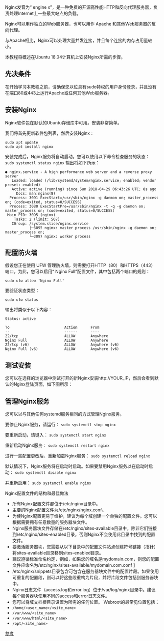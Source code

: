 Nginx发音为“ engine x”，是一种免费的开源高性能HTTP和反向代理服务器，负责处理Internet上一些最大站点的负载。

Nginx可以用作独立的Web服务器，也可以用作 Apache 和其他Web服务器的反向代理。

与Apache相比，Nginx可以处理大量并发连接，并且每个连接的内存占用量较小。

本教程将概述在Ubuntu 18.04计算机上安装Nginx所需的步骤。

## 先决条件
在开始学习本教程之前，请确保您以位具有sudo特权的用户身份登录，并且没有在端口80或443上运行Apache或任何其他Web服务器。

## 安装Nginx
Nginx软件包在默认的Ubuntu存储库中可用。安装非常简单。

我们将首先更新软件包列表，然后安装Nginx：
```
sudo apt update
sudo apt install nginx
```

安装完成后，Nginx服务将自动启动。您可以使用以下命令检查服务的状态：
`sudo systemctl status nginx`
输出将如下所示：
```
● nginx.service - A high performance web server and a reverse proxy server
   Loaded: loaded (/lib/systemd/system/nginx.service; enabled; vendor preset: enabled)
   Active: active (running) since Sun 2018-04-29 06:43:26 UTC; 8s ago
     Docs: man:nginx(8)
  Process: 3091 ExecStart=/usr/sbin/nginx -g daemon on; master_process on; (code=exited, status=0/SUCCESS)
  Process: 3080 ExecStartPre=/usr/sbin/nginx -t -q -g daemon on; master_process on; (code=exited, status=0/SUCCESS)
 Main PID: 3095 (nginx)
    Tasks: 2 (limit: 507)
   CGroup: /system.slice/nginx.service
           ├─3095 nginx: master process /usr/sbin/nginx -g daemon on; master_process on;
           └─3097 nginx: worker process
```

## 配置防火墙
假设您正在使用 UFW 管理防火墙，则需要打开HTTP（80）和HTTPS（443）端口。为此，您可以启用“ Nginx Full”配置文件，其中包括两个端口的规则：

`sudo ufw allow 'Nginx Full'`

要验证状态类型：

`sudo ufw status`

输出将类似于以下内容：

```
Status: active

To                         Action      From
--                         ------      ----
22/tcp                     ALLOW       Anywhere
Nginx Full                 ALLOW       Anywhere
22/tcp (v6)                ALLOW       Anywhere (v6)
Nginx Full (v6)            ALLOW       Anywhere (v6)
```

## 测试安装
您可以在选择的浏览器中测试打开的新Nginx安装http://YOUR_IP，然后会看到默认的Nginx登陆页面，如下图所示：

## 管理Nginx服务
您可以以与其他任何systemd服务相同的方式管理Nginx服务。

要停止Nginx服务，请运行：
`sudo systemctl stop nginx`

要重新启动，请键入：
`sudo systemctl start nginx`

重新启动Nginx服务：
`sudo systemctl restart nginx`

进行一些配置更改后，重新加载Nginx服务：
`sudo systemctl reload nginx`

默认情况下，Nginx服务将在启动时启动。如果要禁用Nginx服务以在启动时启动：
`sudo systemctl disable nginx`

并重新启用：
`sudo systemctl enable nginx`

Nginx配置文件的结构和最佳做法

- 所有Nginx配置文件都位于/etc/nginx目录中。
- 主要的Nginx配置文件为/etc/nginx/nginx.conf。
- 为使Nginx配置更易于维护，建议为每个域创建一个单独的配置文件。您可以根据需要拥有任意数量的服务器块文件。
- Nginx服务器块文件存储在/etc/nginx/sites-available目录中。除非它们链接到/etc/nginx/sites-enabled目录，否则Nginx不会使用此目录中找到的配置文件。
- 要激活服务器块，您需要从以下目录中的配置文件站点创建符号链接（指针）将sites-available目录移到sites-enabled目录。
- 建议遵循标准命名约定，例如，如果您的域名是mydomain.com，则您的配置文件应命名为/etc/nginx/sites-available/mydomain.com.conf  ]
- /etc/nginx/snippets目录包含可包含在服务器块文件中的配置片段。如果使用可重复的配置段，则可以将这些段重构为片段，并将片段文件包括到服务器块中。
- Nginx日志文件（access.log和error.log）位于/var/log/nginx目录中。建议每个服务器块使用不同的access和error日志文件。
- 您可以将域文档根目录设置为所需的任何位置。 Webroot的最常见位置包括：
- `/home/<user_name>/<site_name>`
- `/var/www/<site_name>`
- `/var/www/html/<site_name>`
- `/opt/<site_name>`

[参考](https://www.myfreax.com/how-to-install-nginx-on-ubuntu-18-04/)